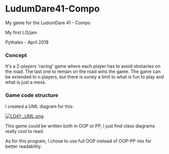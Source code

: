 # LudumDare41-Compo
My game for the LudumDare 41 - Compo

My first LD/jam

Pythalex - April 2018


### Concept
It's a 2-players 'racing' game where each player has to avoid obstacles on the road.
The last one to remain on the road wins the game.
The game can be extended to n players, but there is surely a limit to what is fun to play and
what is just a mess.

### Game code structure
I created a UML diagram for this:

[![LD41-_UML.png](https://s14.postimg.cc/gryykhjkx/LD41-_UML.png)](https://postimg.cc/image/gryykhjkt/)

This game could be written both in OOP or PP, I just find class diagrams really cool to read.

As for this program, I chose to use full OOP instead of OOP-PP mix for better readability.
